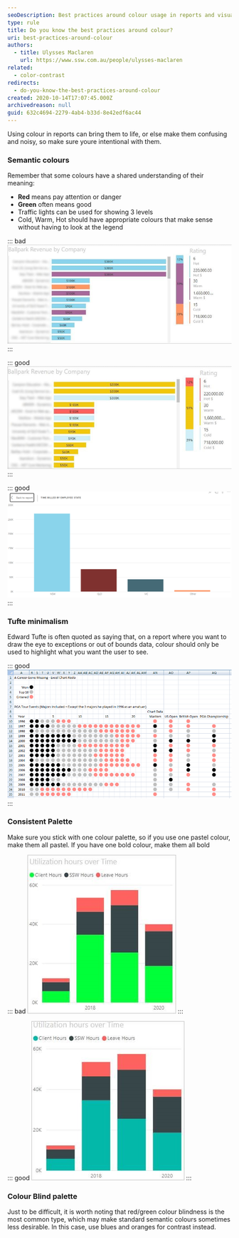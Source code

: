 ```yaml
---
seoDescription: Best practices around colour usage in reports and visualizations, ensuring clarity and effectiveness through semantic colours, minimalism, consistent palette, and consideration for colour blindness.
type: rule
title: Do you know the best practices around colour?
uri: best-practices-around-colour
authors:
  - title: Ulysses Maclaren
    url: https://www.ssw.com.au/people/ulysses-maclaren
related:
  - color-contrast
redirects:
  - do-you-know-the-best-practices-around-colour
created: 2020-10-14T17:07:45.000Z
archivedreason: null
guid: 632c4694-2279-4ab4-b33d-8e42edf6ac44
---
```


Using colour in reports can bring them to life, or else make them confusing and noisy, so make sure youre intentional with them.

<!--endintro-->

### Semantic colours

Remember that some colours have a shared understanding of their meaning:

* **Red** means pay attention or danger
* **Green** often means good
* Traffic lights can be used for showing 3 levels
* Cold, Warm, Hot should have appropriate colours that make sense without having to look at the legend

::: bad
![Figure: Bad example – Non-semantic colours cause confusion](colours-powerbi-bad.jpg)
:::

::: good
![Figure: Good example – Obvious colours used for Cold, Warm, and Hot](colours-powerbi-good.jpg)
:::

::: good
![Figure: Good example – Using the correct state colours (e.g. In Australia: NSW = light blue, QLD = maroon, VIC = dark blue, etc)](state-colors.png)
:::

### Tufte minimalism

Edward Tufte is often quoted as saying that, on a report where you want to draw the eye to exceptions or out of bounds data, colour should only be used to highlight what you want the user to see.

::: good
![Figure: Good example – The black stands out as everything else looks translucent](tufte-good.png)
:::

### Consistent Palette

Make sure you stick with one colour palette, so if you use one pastel colour, make them all pastel. If you have one bold colour, make them all bold

::: bad
![Figure: Bad example – Inconsistent palette feel like the colours clash](pallete-bad.jpg)
:::

::: good
![Figure: Good example – Consistent colour palette](pallete-good.jpg)
:::

### Colour Blind palette

Just to be difficult, it is worth noting that red/green colour blindness is the most common type, which may make standard semantic colours sometimes less desirable. In this case, use blues and oranges for contrast instead.
